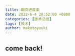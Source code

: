 ```yaml
---
title: 翻页进度条
date: 2022-6-4 20:52:00 +0800
categories: [技术总结]
tags: [技术]
author: makotoyuuki
---
```

## come back!